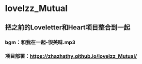 # lovelzz_Mutual
## 把之前的Loveletter和Heart项目整合到一起
###  bgm：和我在一起-很美味.mp3
### 项目部署：https://zhazhathy.github.io/lovelzz_Mutual/
